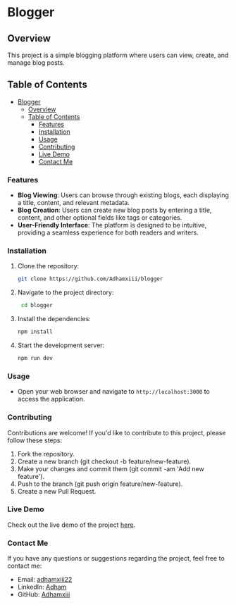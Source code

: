 # Blogger

## Overview

This project is a simple blogging platform where users can view, create, and manage blog posts.

## Table of Contents

- [Blogger](#blogger)
  - [Overview](#overview)
  - [Table of Contents](#table-of-contents)
    - [Features](#features)
    - [Installation](#installation)
    - [Usage](#usage)
    - [Contributing](#contributing)
    - [Live Demo](#live-demo)
    - [Contact Me](#contact-me)

### Features

- **Blog Viewing**: Users can browse through existing blogs, each displaying a title, content, and relevant metadata.
- **Blog Creation**: Users can create new blog posts by entering a title, content, and other optional fields like tags or categories.
- **User-Friendly Interface**: The platform is designed to be intuitive, providing a seamless experience for both readers and writers.

### Installation

1. Clone the repository:

   ```bash
   git clone https://github.com/Adhamxiii/blogger
   ```

2. Navigate to the project directory:

   ```bash
    cd blogger
   ```

3. Install the dependencies:

   ```bash
   npm install
   ```

4. Start the development server:

   ```bash
   npm run dev
   ```

### Usage

- Open your web browser and navigate to `http://localhost:3000` to access the application.

### Contributing

Contributions are welcome! If you'd like to contribute to this project, please follow these steps:

1. Fork the repository.
2. Create a new branch (git checkout -b feature/new-feature).
3. Make your changes and commit them (git commit -am 'Add new feature').
4. Push to the branch (git push origin feature/new-feature).
5. Create a new Pull Request.

### Live Demo

Check out the live demo of the project [here](https://blogger-five-lilac.vercel.app/).

### Contact Me

If you have any questions or suggestions regarding the project, feel free to contact me:

- Email: [adhamxiii22](mailto:adhamxiii22@gmail.com)
- LinkedIn: [Adham](https://www.linkedin.com/in/adhamnasser/)
- GitHub: [Adhamxiii](https://github.com/Adhamxiii)
